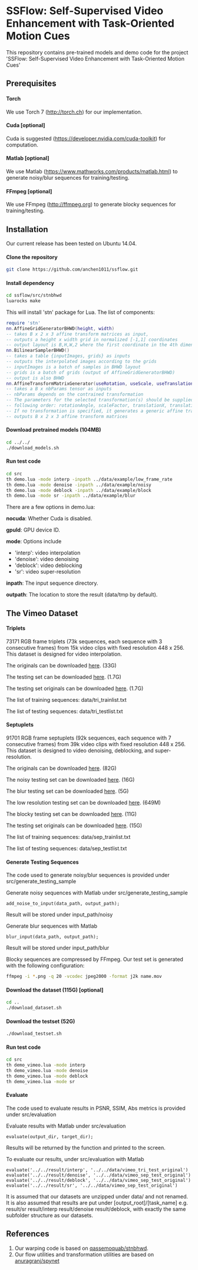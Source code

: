 # SSFlow: Self-Supervised Video Enhancement with Task-Oriented Motion Cues

This repository contains pre-trained models and demo code for the project 'SSFlow: Self-Supervised Video Enhancement with Task-Oriented Motion Cues'

## Prerequisites

#### Torch
We use Torch 7 (http://torch.ch) for our implementation.

#### Cuda [optional]
Cuda is suggested (https://developer.nvidia.com/cuda-toolkit) for computation.

#### Matlab [optional]
We use Matlab (https://www.mathworks.com/products/matlab.html) to generate noisy/blur sequences for training/testing.

#### FFmpeg [optional]
We use FFmpeg (http://ffmpeg.org) to generate blocky sequences for training/testing.

## Installation
Our current release has been tested on Ubuntu 14.04.

#### Clone the repository
```sh
git clone https://github.com/anchen1011/ssflow.git
```

#### Install dependency
```sh
cd ssflow/src/stnbhwd
luarocks make
```
This will install 'stn' package for Lua. The list of components:
```lua
require 'stn'
nn.AffineGridGeneratorBHWD(height, width)
-- takes B x 2 x 3 affine transform matrices as input, 
-- outputs a height x width grid in normalized [-1,1] coordinates
-- output layout is B,H,W,2 where the first coordinate in the 4th dimension is y, and the second is x
nn.BilinearSamplerBHWD()
-- takes a table {inputImages, grids} as inputs
-- outputs the interpolated images according to the grids
-- inputImages is a batch of samples in BHWD layout
-- grids is a batch of grids (output of AffineGridGeneratorBHWD)
-- output is also BHWD
nn.AffineTransformMatrixGenerator(useRotation, useScale, useTranslation)
-- takes a B x nbParams tensor as inputs
-- nbParams depends on the contrained transformation
-- The parameters for the selected transformation(s) should be supplied in the
-- following order: rotationAngle, scaleFactor, translationX, translationY
-- If no transformation is specified, it generates a generic affine transformation (nbParams = 6)
-- outputs B x 2 x 3 affine transform matrices
```

#### Download pretrained models (104MB) 
```sh
cd ../../
./download_models.sh
``` 

#### Run test code
```sh
cd src
th demo.lua -mode interp -inpath ../data/example/low_frame_rate
th demo.lua -mode denoise -inpath ../data/example/noisy
th demo.lua -mode deblock -inpath ../data/example/block
th demo.lua -mode sr -inpath ../data/example/blur
```

There are a few options in demo.lua:

**nocuda**: Whether Cuda is disabled.

**gpuId**: GPU device ID.

**mode**: Options include
- 'interp': video interpolation
- 'denoise': video denoising 
- 'deblock': video deblocking
- 'sr': video super-resolution

**inpath**: The input sequence directory.

**outpath**: The location to store the result (data/tmp by default).


## The Vimeo Dataset

#### Triplets

73171 RGB frame triplets (73k sequences, each sequence with 3 consecutive frames) from 15k video clips with fixed resolution 448 x 256. This dataset is designed for video interpolation. 

The originals can be downloaded [here](http://data.csail.mit.edu/tofu/dataset/vimeo_tri.zip). (33G)

The testing set can be downloaded [here](http://data.csail.mit.edu/tofu/testset/vimeo_tri_test.zip). (1.7G)

The testing set originals can be downloaded [here](http://data.csail.mit.edu/tofu/testset/vimeo_tri_test_original.zip). (1.7G)

The list of training sequences: data/tri_trainlist.txt

The list of testing sequences: data/tri_testlist.txt

#### Septuplets

91701 RGB frame septuplets (92k sequences, each sequence with 7 consecutive frames) from 39k video clips with fixed resolution 448 x 256. This dataset is designed to video denoising, deblocking, and super-resolution.

The originals can be downloaded [here](http://data.csail.mit.edu/tofu/dataset/vimeo_sep.zip). (82G)

The noisy testing set can be downloaded [here](http://data.csail.mit.edu/tofu/testset/vimeo_sep_noisy.zip). (16G)

The blur testing set can be downloaded [here](http://data.csail.mit.edu/tofu/testset/vimeo_sep_blur.zip). (5G)

The low resolution testing set can be downloaded [here](http://data.csail.mit.edu/tofu/testset/vimeo_sep_low.zip). (649M)

The blocky testing set can be downloaded [here](http://data.csail.mit.edu/tofu/testset/vimeo_sep_block.zip). (11G)

The testing set originals can be downloaded [here](http://data.csail.mit.edu/tofu/testset/vimeo_sep_test_original.zip). (15G)

The list of training sequences: data/sep_trainlist.txt

The list of testing sequences: data/sep_testlist.txt

#### Generate Testing Sequences

The code used to generate noisy/blur sequences is provided under src/generate_testing_sample

Generate noisy sequences with Matlab under src/generate_testing_sample
```
add_noise_to_input(data_path, output_path);
``` 
Result will be stored under input_path/noisy

Generate blur sequences with Matlab
```
blur_input(data_path, output_path);
```
Result will be stored under input_path/blur

Blocky sequences are compressed by FFmpeg. Our test set is generated with the following configuration:
```sh
ffmpeg -i *.png -q 20 -vcodec jpeg2000 -format j2k name.mov 
```

#### Download the dataset (115G) [optional]
```sh
cd ..
./download_dataset.sh
``` 

#### Download the testset (52G) 
```sh
./download_testset.sh
``` 

#### Run test code
```sh
cd src
th demo_vimeo.lua -mode interp
th demo_vimeo.lua -mode denoise
th demo_vimeo.lua -mode deblock
th demo_vimeo.lua -mode sr
```

#### Evaluate

The code used to evaluate results in PSNR, SSIM, Abs metrics is provided under src/evaluation

Evaluate results with Matlab under src/evaluation
```
evaluate(output_dir, target_dir);
``` 

Results will be returned by the function and printed to the screen.

To evaluate our results, under src/evaluation with Matlab
```
evaluate('../../result/interp', '../../data/vimeo_tri_test_original')
evaluate('../../result/denoise', '../../data/vimeo_sep_test_original')
evaluate('../../result/deblock', '../../data/vimeo_sep_test_original')
evaluate('../../result/sr', '../../data/vimeo_sep_test_original')
```

It is assumed that our datasets are unzipped under data/ and not renamed. It is also assumed that results are put under [output_root]/[task_name] e.g. result/sr result/interp result/denoise result/deblock, with exactly the same subfolder structure as our datasets.

## References
1. Our warping code is based on [qassemoquab/stnbhwd](https://github.com/qassemoquab/stnbhwd).
2. Our flow utilities and transformation utilities are based on [anuragranj/spynet](https://github.com/anuragranj/spynet)
